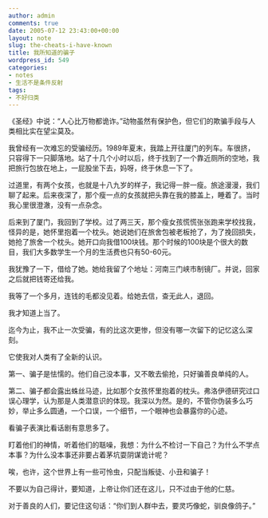 ```yaml
---
author: admin
comments: true
date: 2005-07-12 23:43:00+00:00
layout: note
slug: the-cheats-i-have-known
title: 我所知道的骗子
wordpress_id: 549
categories:
- notes
- 生活不是条件反射
tags:
- 不好归类
---
```


《圣经》中说：“人心比万物都诡诈。”动物虽然有保护色，但它们的欺骗手段与人类相比实在望尘莫及。

我曾经有一次难忘的受骗经历。1989年夏末，我踏上开往厦门的列车。车很挤，只容得下一只脚落地。站了十几个小时以后，终于找到了一个靠近厕所的空地，我把旅行包放在地上，一屁股坐下去，妈呀，终于休息一下了。

过道里，有两个女孩，也就是十八九岁的样子，我记得一胖一瘦。旅途漫漫，我们聊了起来。后来夜深了，那个瘦一点的女孩就把头靠在我的膝盖上，睡着了。当时我心里很澄澈，没有一点杂念。

后来到了厦门，我回到了学校。过了两三天，那个瘦女孩慌慌张张跑来学校找我，怪异的是，她怀里抱着一个枕头。她说她们在旅舍包被老板抢了，为了挽回损失，她抢了旅舍一个枕头。她开口向我借100块钱。那个时候的100块是个很大的数目，我们大多数学生一个月的生活费也只有50-60元。

我犹豫了一下，借给了她。她给我留了个地址：河南三门峡市制镜厂。并说，回家之后就把钱寄还给我。

我等了一个多月，连钱的毛都没见着。给她去信，查无此人，退回。

我才知道上当了。

迄今为止，我不止一次受骗，有的比这次更惨，但没有哪一次留下的记忆这么深刻。

它使我对人类有了全新的认识。

第一、骗子是怯懦的。他们自己没本事，又不敢去偷抢，只好骗善良单纯的人。

第二、骗子都会露出蛛丝马迹，比如那个女孩怀里抱着的枕头。弗洛伊德研究过口误心理学，认为那是人类潜意识的体现。我深以为然。是的，不管你伪装多么巧妙，举止多么圆通，一个口误，一个细节，一个眼神也会暴露你的心迹。

看骗子表演比看话剧有意思多了。

盯着他们的神情，听着他们的聒噪，我想：为什么不检讨一下自己？为什么不学点本事？为什么没本事还非要占着茅坑耍阴谋诡计呢？

唉，也许，这个世界上有一些可怜虫，只配当叛徒、小丑和骗子！

不要以为自己得计，要知道，上帝让你们还在这儿，只不过由于他的仁慈。

对于善良的人们，要记住这句话：“你们到人群中去，要灵巧像蛇，驯良像鸽子。”
